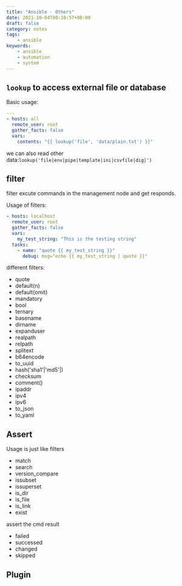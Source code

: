 ```yaml
---
title: "Ansible - Others"
date: 2021-10-04T00:10:57+08:00
draft: false
category: notes
tags:
    - ansible
keywords:
    - ansible
    - automation
    - system
---
```


## `lookup` to access external file or database
Basic usage:
```yaml
---
- hosts: all
  remote_user: root
  gather_facts: false
  vars:
    contents: "{{ lookup('file', 'data/plain.txt') }}"
```

we can also read other data:`lookup('file|env|pipe|template|ini|csvfile|dig|')`

## filter
filter excute commands in the management node and get responds.

Usage of filters:
```yaml
- hosts: localhost
  remote_user: root
  gather_facts: false
  vars:
    my_test_string: "This is the testing string"
  tasks:
    - name: "quote {{ my_test_string }}"
      debug: msg="echo {{ my_test_string | quote }}"
```

different filters:
- quote
- default(n)
- default(omit)
- mandatory
- bool
- ternary
- basename
- dirname
- expanduser
- realpath
- relpath
- splitext
- b64encode
- to_uuid
- hash('sha1'|'md5'|)
- checksum
- comment()
- ipaddr
- ipv4
- ipv6
- to_json
- to_yaml

## Assert
Usage is just like filters
- match
- search
- version_compare
- issubset
- issuperset
- is_dir
- is_file
- is_link
- exist

assert the cmd result
- failed
- successed
- changed
- skipped

## Plugin

